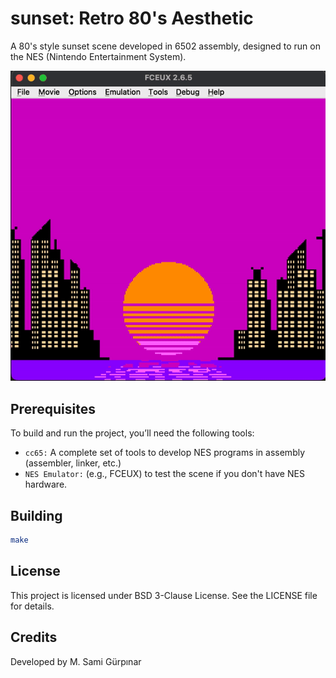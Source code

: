 # sunset: Retro 80's Aesthetic
A 80's style sunset scene developed in 6502 assembly, designed to run on the NES (Nintendo Entertainment System).

<img src="assets/sunset.gif" alt="image" width="700" height="auto">

## Prerequisites
To build and run the project, you’ll need the following tools:

- `cc65:` A complete set of tools to develop NES programs in assembly (assembler, linker, etc.)
- `NES Emulator:` (e.g., FCEUX) to test the scene if you don't have NES hardware.

## Building
```bash
make
```

## License

This project is licensed under BSD 3-Clause License. See the LICENSE file for details.

## Credits

Developed by M. Sami Gürpınar
